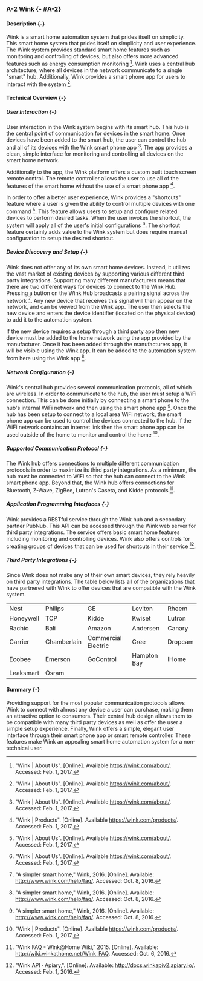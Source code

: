 ### A-2 Wink {- #A-2}

#### Description {-}

Wink is a smart home automation system that prides itself on simplicity. This smart home system
that prides itself on simplicity and user experience. The Wink system provides standard smart
home features such as monitoring and controlling of devices, but also offers more advanced
features such as energy consumption monitoring [^A-2-1]. Wink uses a central hub architecture,
where all devices in the network communicate to a single "smart" hub. Additionally, Wink
provides a smart phone app for users to interact with the system [^A-2-1].

#### Technical Overview {-}

##### User Interaction {-}

User interaction in the Wink system begins with its smart hub. This hub is the central point
of communication for devices in the smart home. Once devices have been added to the smart hub,
the user can control the hub and all of its devices with the Wink smart phone app [^A-2-1].
The app provides a clean, simple interface for monitoring and controlling all devices on the
smart home network. 

Additionally to the app, the Wink platform offers a custom built touch screen remote control.
The remote controller allows the user to use all of the features of the smart home without
the use of a smart phone app [^A-2-2].

In order to offer a better user experience, Wink provides a "shortcuts" feature where a user
is given the ability to control multiple devices with one command [^A-2-1]. This feature
allows users to setup and configure related devices to perform desired tasks. When the user
invokes the shortcut, the system will apply all of the user's initial configurations [^A-2-1].
The shortcut feature certainly adds value to the Wink system but does require manual
configuration to setup the desired shortcut.

##### Device Discovery and Setup {-}

Wink does not offer any of its own smart home devices. Instead, it utilizes the vast market
of existing devices by supporting various different third party integrations. Supporting many
different manufacturers means that there are two  different ways for devices to connect
to the Wink Hub. Pressing a button on the Wink Hub broadcasts a pairing signal across the network
[^A-2-5]. Any new device that receives this signal will then appear on the network, and can be
viewed from the Wink app. The user then selects the new device and enters the device identifier
(located on the physical device) to add it to the automation system.

If the new device requires a setup through a third party app then new device must be added to
the home network using the app provided by the manufacturer. Once it has been added through
the manufacturers app, it will be visible using the Wink app. It can be added to the
automation system from here using the Wink app [^A-2-5].

##### Network Configuration {-}

Wink's central hub provides several communication protocols, all of which are wireless. In
order to communicate to the hub, the user must setup a WiFi connection. This can be done
initially by connecting a smart phone to the hub's internal WiFi network and then using
the smart phone app [^A-2-5]. Once the hub has been setup to connect to a local area
WiFi network, the smart phone app can be used to control the devices connected to the hub.
If the WiFi network contains an internet link then the smart phone app can be used outside
of the home to monitor and control the home [^A-2-2].

##### Supported Communication Protocol {-}

The Wink hub offers connections to multiple different communication protocols in order
to maximize its third party integrations. As a minimum, the hub must be connected to
WiFi so that the hub can connect to the Wink smart phone app. Beyond that, the Wink hub
offers connections for Bluetooth, Z-Wave, ZigBee, Lutron's Caseta, and Kidde protocols
[^A-2-4].

##### Application Programming Interfaces {-}

Wink provides a RESTful service through the Wink hub and a secondary partner PubNub. This
API can be accessed through the Wink web server for third party integrations. The service
offers basic smart home features including monitoring and controlling devices. Wink also
offers controls for creating groups of devices that can be used for shortcuts in their
service [^A-2-3].

##### Third Party Integrations {-}

Since Wink does not make any of their own smart devices, they rely heavily on
third party integrations. The table below lists all of the organizations that have
partnered with Wink to offer devices that are compatible with the Wink system.

|           |             |                     |             |         |
| ---       | ---         | ---                 | ---         | ---     |
| Nest      | Philips     | GE                  | Leviton     | Rheem   |
| Honeywell | TCP         | Kidde               | Kwiset      | Lutron  |
| Rachio    | Bali        | Amazon              | Andersen    | Canary  |
| Carrier   | Chamberlain | Commercial Electric | Cree        | Dropcam |
| Ecobee    | Emerson     | GoControl           | Hampton Bay | IHome   |
| Leaksmart | Osram       |                     |             |         |


#### Summary {-}

Providing support for the most popular communication protocols allows Wink to connect with almost
any device a user can purchase, making them an attractive option to consumers. Their central hub
design allows them to be compatible with many third party devices as well as offer the user
a simple setup experience. Finally, Wink offers a simple, elegant user interface through their
smart phone app or smart remote controller. These features make Wink an appealing smart home
automation system for a non-technical user.

[^A-2-1]: "Wink | About Us". [Online]. Available <https://wink.com/about/>. Accessed: Feb. 1, 2017.
[^A-2-2]: "Wink | Products". [Online]. Available <https://wink.com/products/>. Accessed: Feb. 1, 2017.
[^A-2-3]: "Wink API · Apiary,". [Online]. Available: <http://docs.winkapiv2.apiary.io/>. Accessed: Feb. 1, 2016.
[^A-2-4]: "Wink FAQ - Wink@Home Wiki," 2015. [Online]. Available: <http://wiki.winkathome.net/Wink_FAQ>. Accessed: Oct. 6, 2016.
[^A-2-5]: "A simpler smart home," Wink, 2016. [Online]. Available: <http://www.wink.com/help/faq/>. Accessed: Oct. 8, 2016.


